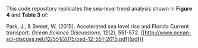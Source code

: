 This code repository replicates the sea-level trend analysis shown in **Figure 4** and **Table 3** of:

Park, J., & Sweet, W. (2015). Accelerated sea level rise and Florida Current transport. _Ocean Science Discussions_, 12(2), 551-572. [[http://www.ocean-sci-discuss.net/12/551/2015/osd-12-551-2015.pdf](pdf)]